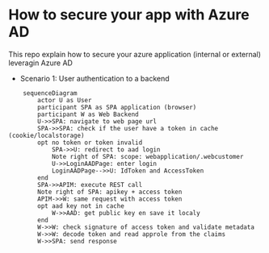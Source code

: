# How to secure your app with Azure AD
This repo explain how to secure your azure application (internal or external) leveragin Azure AD

 - Scenario 1: User authentication to a backend

```mermaid
    sequenceDiagram
        actor U as User
        participant SPA as SPA application (browser)
        participant W as Web Backend
        U->>SPA: navigate to web page url
        SPA->>SPA: check if the user have a token in cache (cookie/localstorage)
        opt no token or token invalid
            SPA->>U: redirect to aad login
            Note right of SPA: scope: webapplication/.webcustomer
            U->>LoginAADPage: enter login
            LoginAADPage-->>U: IdToken and AccessToken
        end
        SPA->>APIM: execute REST call
        Note right of SPA: apikey + access token
        APIM->>W: same request with access token
        opt aad key not in cache
            W->>AAD: get public key en save it localy
        end
        W->>W: check signature of access token and validate metadata
        W->>W: decode token and read approle from the claims
        W->>SPA: send response        

```
